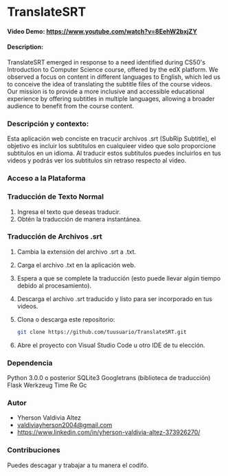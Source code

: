 # TranslateSRT
#### Video Demo:  https://www.youtube.com/watch?v=8EehW2bxjZY
#### Description:

TranslateSRT emerged in response to a need identified during CS50's Introduction to Computer Science course, offered by the edX platform. We observed a focus on content in different languages ​​to English, which led us to conceive the idea of ​​translating the subtitle files of the course videos. Our mission is to provide a more inclusive and accessible educational experience by offering subtitles in multiple languages, allowing a broader audience to benefit from the course content.

### Descripción y contexto:

Esta aplicación web conciste en tracucir archivos .srt (SubRip Subtitle), el objetivo es incluir los subtitulos en cualquieer video que solo proporcione subtitulos en un idioma. Al traducir estos subtitulos puedes incluirlos en tus videos y podrás ver los subtitulos sin retraso respecto al video. 

### Acceso a la Plataforma

### Traducción de Texto Normal
1. Ingresa el texto que deseas traducir.
2. Obtén la traducción de manera instantánea.

### Traducción de Archivos .srt
1. Cambia la extensión del archivo .srt a .txt.
2. Carga el archivo .txt en la aplicación web.
3. Espera a que se complete la traducción (esto puede llevar algún tiempo debido al procesamiento).
4. Descarga el archivo .srt traducido y listo para ser incorporado en tus videos.

1. Clona o descarga este repositorio:
   ```bash
   git clone https://github.com/tuusuario/TranslateSRT.git
2. Abre el proyecto con Visual Studio Code u otro IDE de tu elección.

### Dependencia
Python 3.0.0 o posterior
SQLite3
Googletrans (biblioteca de traducción)
Flask
Werkzeug
Time
Re
Gc

### Autor
- Yherson Valdivia Altez
- valdiviayherson2004@gmail.com
- https://www.linkedin.com/in/yherson-valdivia-altez-373926270/


### Contribuciones
Puedes descagar y trabajar a tu manera el codifo. 














